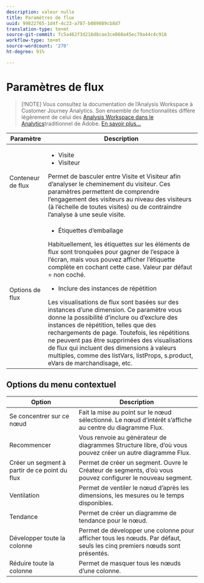 ```yaml
---
description: valeur nulle
title: Paramètres de flux
uuid: 99822765-1d4f-4c23-a787-b089089cb8d7
translation-type: tm+mt
source-git-commit: fc5a462f3d216d8cae3ce060a45ec79a44c4c918
workflow-type: tm+mt
source-wordcount: '270'
ht-degree: 91%

---
```



# Paramètres de flux

>[!NOTE] Vous consultez la documentation de l’Analysis Workspace à Customer Journey Analytics. Son ensemble de fonctionnalités diffère légèrement de celui des [Analysis Workspace dans le Analytics](https://docs.adobe.com/content/help/fr-FR/analytics/analyze/analysis-workspace/home.html)traditionnel de Adobe. [En savoir plus...](/help/getting-started/cja-aa.md)

| Paramètre | Description |
|--- |--- |
| Conteneur de flux | <ul><li>Visite</li><li>Visiteur</li></ul> Permet de basculer entre Visite et Visiteur afin d’analyser le cheminement du visiteur. Ces paramètres permettent de comprendre l’engagement des visiteurs au niveau des visiteurs (à l’échelle de toutes visites) ou de contraindre l’analyse à une seule visite. |
| Options de flux | <ul><li>Étiquettes d’emballage</li></ul> Habituellement, les étiquettes sur les éléments de flux sont tronquées pour gagner de l’espace à l’écran, mais vous pouvez afficher l’étiquette complète en cochant cette case.  Valeur par défaut = non coché.<ul><li>Inclure des instances de répétition</li></ul> Les visualisations de flux sont basées sur des instances d’une dimension. Ce paramètre vous donne la possibilité d’inclure ou d’exclure des instances de répétition, telles que des rechargements de page. Toutefois, les répétitions ne peuvent pas être supprimées des visualisations de flux qui incluent des dimensions à valeurs multiples, comme des listVars, listProps, s.product, eVars de marchandisage, etc. |

## Options du menu contextuel

| Option | Description |
|--- |--- |
| Se concentrer sur ce nœud | Fait la mise au point sur le nœud sélectionné. Le nœud d’intérêt s’affiche au centre du diagramme Flux. |
| Recommencer | Vous renvoie au générateur de diagrammes Structure libre, d’où vous pouvez créer un autre diagramme Flux. |
| Créer un segment à partir de ce point du flux | Permet de créer un segment. Ouvre le Créateur de segments, d’où vous pouvez configurer le nouveau segment. |
| Ventilation | Permet de ventiler le nœud d’après les dimensions, les mesures ou le temps disponibles. |
| Tendance | Permet de créer un diagramme de tendance pour le nœud. |
| Développer toute la colonne | Permet de développer une colonne pour afficher tous les nœuds. Par défaut, seuls les cinq premiers nœuds sont présentés. |
| Réduire toute la colonne | Permet de masquer tous les nœuds d’une colonne. |
